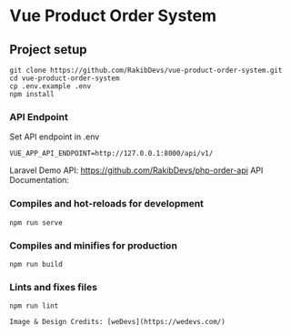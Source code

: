 # Vue Product Order System

## Project setup

```
git clone https://github.com/RakibDevs/vue-product-order-system.git
cd vue-product-order-system
cp .env.example .env
npm install
```
### API Endpoint
Set API endpoint in .env
```
VUE_APP_API_ENDPOINT=http://127.0.0.1:8000/api/v1/
```

Laravel Demo API: https://github.com/RakibDevs/php-order-api
API Documentation: 


### Compiles and hot-reloads for development
```
npm run serve
```

### Compiles and minifies for production
```
npm run build
```

### Lints and fixes files
```
npm run lint

Image & Design Credits: [weDevs](https://wedevs.com/)
